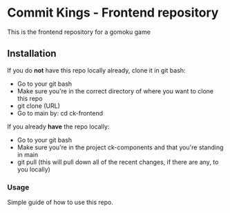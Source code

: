 # Commit Kings - Frontend repository
This is the frontend repository for a gomoku game

## Installation
If you do **not** have this repo locally already, clone it in git bash:
- Go to your git bash
- Make sure you're in the correct directory of where you want to clone this repo
- git clone (URL)
- Go to main by: cd ck-frontend

If you already **have** the repo locally:
- Go to your git bash
- Make sure you're in the project ck-components and that you're standing in main
- git pull (this will pull down all of the recent changes, if there are any, to you locally)

### Usage
Simple guide of how to use this repo.
